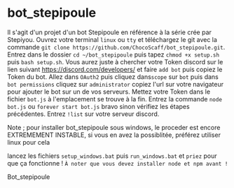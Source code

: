 # bot_stepipoule
Il s'agit d'un projet d'un bot Stepipoule en référence à la série crée par Stepiyou.
Ouvrez votre terminal `linux` ou `tty` et téléchargez le git avec la commande `git clone https://github.com/ChocoScaff/bot_stepipoule.git`. 
Entrez dans le dossier `cd ~/bot_stepipoule` puis tapez `chmod +x setup.sh` puis `bash setup.sh`. 
Vous aurez juste à chercher votre Token discord sur le lien suivant https://discord.com/developers/ et faire `add bot` puis copiez le Token du bot.
Allez dans `OAuth2` puis cliquez dans`scope` sur `bot` puis dans `bot permissions` cliquez sur `administrator` copiez l'url sur votre navigateur pour ajouter le bot sur un de vos serveurs.
Mettez votre Token dans le fichier `bot.js` à l'emplacement se trouve à la fin.
Entrez la commande `node bot.js` ou `forever start bot.js` bravo sinon vérifiez les étapes précédentes.
Entrez `!list` sur votre serveur discord.

Note ; pour installer bot_stepipoule sous windows, le proceder est encore EXTREMEMENT INSTABLE, si vous en avez la possiblitée, préférez utiliser linux pour cela

lancez les fichiers `setup_windows.bat` puis `run_windows.bat` et `priez` pour que ça fonctionne !
`À noter que vous devez installer node et npm avant !`

Bot_stepipoule 
